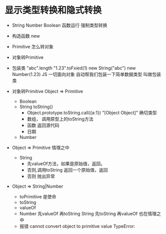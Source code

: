 # 显示类型转换和隐式转换
- String  Number Boolean 函数运行 强制类型转换
- 构造函数 new  
- Primitive  怎么转对象

- 对象转Primitive 

- 包装类 
  "abc".length
  "1.23".toFxied(1)
  new String("abc") new Number(1.23)
  JS 一切面向对象 自动帮我们包装一下简单数据类型
  叫做包装类

- 对象转Primitive   Object => Primitive 
  - Boolean 
  - String
    toString() 
    - Object.prototype.toString.call({a:1})  "[Object Object]" 确切类型
    - 数组， 调用原型上的toString方法
    - 函数 返回源代码 
    - 日期
  - Number


- Object => Primitive 情理之中
  - String
    - 先valueOf方法，如果是原始值，返回。
    - 否则,调用toString 返回一个原始值，返回
    - 否则 抛出异常

- Object => String|Number 
  - toPrimitive 是使命 
  - toString
  - valueOf
  - Number 先valueOf 再toString 
    String 先toString 再valueOf
    也在情理之中
  - 报错  cannot convert object to primitive value TypeError: